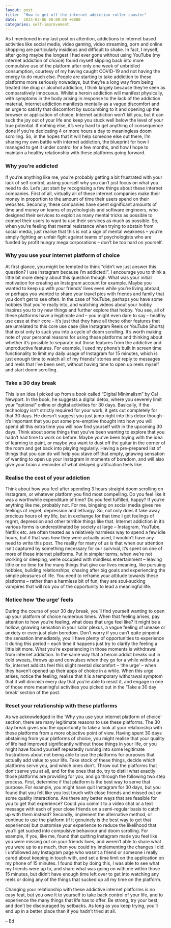 ```yaml
---
layout: post
title:  "How to get off the internet addiction roller coaster"
date:   2024-03-06 00:00:00 +0800
categories: self-improvement 
---
```


As I mentioned in my last post on attention, addictions to internet based activities like social media, video gaming, video streaming, porn and online shopping are particularly insidious and difficult to shake. In fact, I myself, after going maybe the longest I had ever gone without using YouTube (my internet addiction of choice) found myself slipping back into more compulsive use of the platform after only one week of unbridled consumption, courtesy of my having caught COVID-19 and not having the energy to do much else. People are starting to take addiction to these platforms more seriously nowadays, but they’re a long way from being treated like drug or alcohol addiction, I think largely because they’re seen as comparatively innocuous. Whilst a heroin addiction will manifest physically, with symptoms in the body arising in response to the lack of the addiction material, Internet addiction manifests mentally as a vague discomfort and an urge to satisfy that discomfort by succumbing to it and opening up the browser or application of choice. Internet addiction won’t kill you, but it can suck the joy out of your life and keep you stuck well below the level of your true potential. If nothing else, it’s very hard to get anything of consequence done if you’re dedicating 4 or more hours a day to meaningless doom scrolling. So, in the hopes that it will help someone else out there, I’m sharing my own battle with internet addiction, the blueprint for how I managed to get it under control for a few months, and how I hope to maintain a healthy relationship with these platforms going forward.

### Why you’re addicted

If you’re anything like me, you’re probably getting a bit frustrated with your lack of self control, asking yourself why you can’t just focus on what you need to do. Let’s just start by recognising a few things about these internet companies. First of all, virtually all of these internet companies make their money in proportion to the amount of time their users spend on their websites. Secondly, these companies have spent significant amounts of time and money on teams of psychologists and software engineers, who designed their services to exploit as many mental tricks as possible to compel their users to want to use their services as much as possible. So, when you’re feeling that mental resistance when trying to abstain from social media, just realise that this is not a sign of mental weakness – you’re simply fighting an unfair fight against teams of psychologists who are funded by profit hungry mega corporations – don’t be too hard on yourself.

### Why you use your internet platform of choice

At first glance, you might be tempted to think “didn’t we just answer this question? I use Instagram because I’m addicted!”. I encourage you to think a little bit more deeply about this question though. What was your initial motivation for creating an Instagram account for example. Maybe you wanted to keep up with your friends’ lives even while you’re living abroad, or perhaps you wanted to share your travel pics with friends and family that you don’t get to see often. In the case of YouTube, perhaps you have some hobbies that you’re really into, and watching videos about your hobby inspires you to try new things and further explore that hobby. You see, all of these platforms have a legitimate and – you might even dare to say – healthy use case at their core – it’s just that they have all these other features that are unrelated to this core use case (like Instagram Reels or YouTube Shorts) that exist only to suck you into a cycle of doom scrolling. It’s worth making note of your personal reasons for using these platforms and thinking about whether it’s possible to separate out those features from the addictive and unproductive features. For example, I used my phone’s built in screen time functionality to limit my daily usage of Instagram for 15 minutes, which is just enough time to watch all of my friends’ stories and reply to messages and reels that I’ve been sent, without having time to open up reels myself and start doom scrolling. 

### Take a 30 day break

This is an idea I picked up from a book called “Digital Minimalism” by Cal Newport. In the book, he suggests a digital detox, where you severely limit your “optional” online or digital activities for 30 days. Basically, if the technology isn’t strictly required for your work, it gets cut completely for that 30 days. He doesn’t suggest you just jump right into this detox though – it’s important that you put some pre-emptive thought into how you will spend all this extra time you will now find yourself with in the upcoming 30 days. Think about some things that you’ve been wanting to explore that you hadn’t had time to work on before. Maybe you’ve been toying with the idea of learning to paint, or maybe you want to dust off the guitar in the corner of the room and get back into playing regularly. Having a pre-prepared list of things that you can do will help you stave off that empty, gnawing sensation of wanting to open up your Instagram in moments of boredom, and will also give your brain a reminder of what delayed gratification feels like.

### Realise the cost of your addiction

Think about how you feel after spending 3 hours straight doom scrolling on Instagram, or whatever platform you find most compelling. Do you feel like it was a worthwhile expenditure of time? Do you feel fulfilled, happy? If you’re anything like me, probably not. For me, bingeing on social media gives me feelings of regret, depression and lethargy. So, not only does it take away precious hours of my life, but in exchange for that time I get feelings of regret, depression and other terrible things like that. Internet addiction in it’s various forms is underestimated by society at large – Instagram, YouTube, Netflix etc. are often treated as a relatively harmless way to spend a few idle hours, but if that was how they were actually used, I wouldn’t have any need to write this post. The reality for many of us is that when our attention isn’t captured by something necessary for our survival, it’s spent on one of more of these internet platforms. Put in simpler terms, when we’re not working or sleeping, we’re occupied with mindless entertainment – leaving little or no time for the many things that give our lives meaning, like pursuing hobbies, building relationships, chasing after big goals and experiencing the simple pleasures of life. You need to reframe your attitude towards these platforms – rather than a harmless bit of fun, they are soul-sucking vampires that will rob you of the opportunity to lead a meaningful life.

### Notice how ‘the urge’ feels

During the course of your 30 day break, you’ll find yourself wanting to open up your platform of choice numerous times. When that feeling arises, pay attention to how you’re feeling, what does that urge feel like? It might be a hollow, gnawing sensation in your solar plexus, a vague feeling of unease or anxiety or even just plain boredom. Don’t worry if you can’t quite pinpoint the sensation immediately, you’ll have plenty of opportunities to experience it during this period – each time it happens just try to clarify the feeling a little bit more. What you’re experiencing in those moments is withdrawal from internet addiction. In the same way that a heroin addict breaks out in cold sweats, throws up and convulses when they go for a while without a fix, internet addicts feel this slight mental discomfort – ‘the urge’ – when they haven’t opened up their apps of choice in a while. When this urge arises, notice the feeling, realise that it is a temporary withdrawal symptom that it will diminish every day that you’re able to resist it, and engage in one of those more meaningful activities you picked out in the ‘Take a 30 day break’ section of the post. 

### Reset your relationship with these platforms

As we acknowledged in the ‘Why you use your internet platform of choice’ section, there are many legitimate reasons to use these platforms. The 30 day break gives you the opportunity to take a look at your relationship with these platforms from a more objective point of view. Having spent 30 days abstaining from your platforms of choice, you might realise that your quality of life had improved significantly without those things in your life, or you might have found yourself repeatedly running into some legitimate frustrations about not being able to use the platforms for purposes that actually add value to your life. Take stock of these things, decide which platforms serve you, and which ones don’t. Throw out the platforms that don’t serve you at all, and for the ones that do, try to distill what exactly those platforms are providing for you, and go through the following two step process. First, determine if that platform is the best way to serve that purpose. For example, you might have quit Instagram for 30 days, but you found that you felt like you lost touch with close friends and missed out on some quality interactions. Are there any better ways that are feasible for you to get that experience? Could you commit to a video chat or a text message with each of your close friends on a semi-regular basis to catch up with them instead? Secondly, implement the alternative method, or continue to use the platform (if it genuinely is the best way to get that experience) but customise your experience to reduce the likelihood that you’ll get sucked into compulsive behaviour and doom scrolling. For example, if you, like me, found that quitting Instagram made you feel like you were missing out on your friends lives, and weren’t able to share what you were up to as much, then you could try implementing the changes I did. I unfollowed any Instagram page who wasn’t a friend or someone i really cared about keeping in touch with, and set a time limit on the application on my phone of 15 minutes. I found that by doing this, I was able to see what my friends were up to, and share what was going on with me within those 15 minutes, but didn’t have enough time left over to get into watching any reels or doing any of the things that sucked up all my time on the platform.

Changing your relationship with these addictive internet platforms is no easy feat, but you owe it to yourself to take back control of your life, and to experience the many things that life has to offer. Be strong, try your best, and don’t be discouraged by setbacks. As long as you keep trying, you’ll end up in a better place than if you hadn’t tried at all.

– Ed

